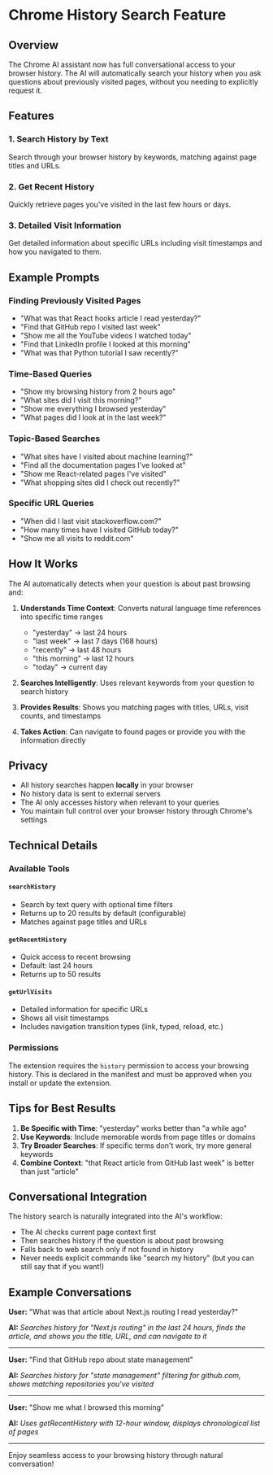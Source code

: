# Chrome History Search Feature

## Overview

The Chrome AI assistant now has full conversational access to your browser history. The AI will automatically search your history when you ask questions about previously visited pages, without you needing to explicitly request it.

## Features

### 1. Search History by Text
Search through your browser history by keywords, matching against page titles and URLs.

### 2. Get Recent History
Quickly retrieve pages you've visited in the last few hours or days.

### 3. Detailed Visit Information
Get detailed information about specific URLs including visit timestamps and how you navigated to them.

## Example Prompts

### Finding Previously Visited Pages
- "What was that React hooks article I read yesterday?"
- "Find that GitHub repo I visited last week"
- "Show me all the YouTube videos I watched today"
- "Find that LinkedIn profile I looked at this morning"
- "What was that Python tutorial I saw recently?"

### Time-Based Queries
- "Show my browsing history from 2 hours ago"
- "What sites did I visit this morning?"
- "Show me everything I browsed yesterday"
- "What pages did I look at in the last week?"

### Topic-Based Searches
- "What sites have I visited about machine learning?"
- "Find all the documentation pages I've looked at"
- "Show me React-related pages I've visited"
- "What shopping sites did I check out recently?"

### Specific URL Queries
- "When did I last visit stackoverflow.com?"
- "How many times have I visited GitHub today?"
- "Show me all visits to reddit.com"

## How It Works

The AI automatically detects when your question is about past browsing and:

1. **Understands Time Context**: Converts natural language time references into specific time ranges
   - "yesterday" → last 24 hours
   - "last week" → last 7 days (168 hours)
   - "recently" → last 48 hours
   - "this morning" → last 12 hours
   - "today" → current day

2. **Searches Intelligently**: Uses relevant keywords from your question to search history

3. **Provides Results**: Shows you matching pages with titles, URLs, visit counts, and timestamps

4. **Takes Action**: Can navigate to found pages or provide you with the information directly

## Privacy

- All history searches happen **locally** in your browser
- No history data is sent to external servers
- The AI only accesses history when relevant to your queries
- You maintain full control over your browser history through Chrome's settings

## Technical Details

### Available Tools

#### `searchHistory`
- Search by text query with optional time filters
- Returns up to 20 results by default (configurable)
- Matches against page titles and URLs

#### `getRecentHistory`
- Quick access to recent browsing
- Default: last 24 hours
- Returns up to 50 results

#### `getUrlVisits`
- Detailed information for specific URLs
- Shows all visit timestamps
- Includes navigation transition types (link, typed, reload, etc.)

### Permissions

The extension requires the `history` permission to access your browsing history. This is declared in the manifest and must be approved when you install or update the extension.

## Tips for Best Results

1. **Be Specific with Time**: "yesterday" works better than "a while ago"
2. **Use Keywords**: Include memorable words from page titles or domains
3. **Try Broader Searches**: If specific terms don't work, try more general keywords
4. **Combine Context**: "that React article from GitHub last week" is better than just "article"

## Conversational Integration

The history search is naturally integrated into the AI's workflow:

- The AI checks current page context first
- Then searches history if the question is about past browsing
- Falls back to web search only if not found in history
- Never needs explicit commands like "search my history" (but you can still say that if you want!)

## Example Conversations

**User:** "What was that article about Next.js routing I read yesterday?"

**AI:** *Searches history for "Next.js routing" in the last 24 hours, finds the article, and shows you the title, URL, and can navigate to it*

---

**User:** "Find that GitHub repo about state management"

**AI:** *Searches history for "state management" filtering for github.com, shows matching repositories you've visited*

---

**User:** "Show me what I browsed this morning"

**AI:** *Uses getRecentHistory with 12-hour window, displays chronological list of pages*

---

Enjoy seamless access to your browsing history through natural conversation!

